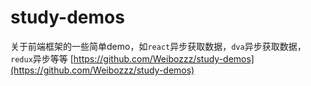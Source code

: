 # study-demos
关于前端框架的一些简单demo，如`react`异步获取数据，`dva`异步获取数据，
`redux`异步等等
[https://github.com/Weibozzz/study-demos](https://github.com/Weibozzz/study-demos)
